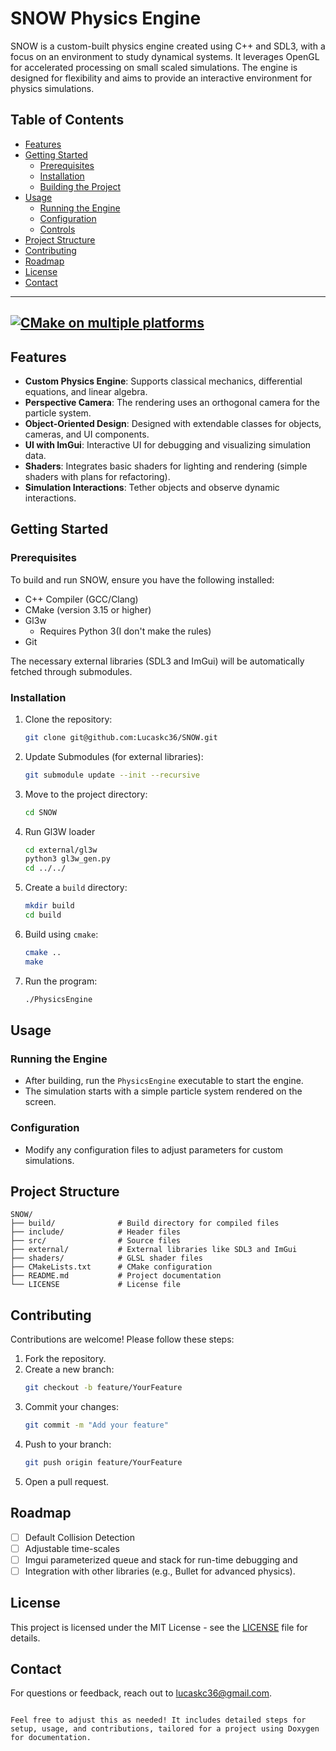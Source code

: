 # SNOW Physics Engine

SNOW is a custom-built physics engine created using C++ and SDL3, with a focus on an environment to study dynamical systems. It leverages OpenGL for accelerated processing on small scaled simulations. The engine is designed for flexibility and aims to provide an interactive environment for physics simulations.

## Table of Contents

- [Features](#features)
- [Getting Started](#getting-started)
  - [Prerequisites](#prerequisites)
  - [Installation](#installation)
  - [Building the Project](#building-the-project)
- [Usage](#usage)
  - [Running the Engine](#running-the-engine)
  - [Configuration](#configuration)
  - [Controls](#controls)
- [Project Structure](#project-structure)
- [Contributing](#contributing)
- [Roadmap](#roadmap)
- [License](#license)
- [Contact](#contact)

---
[![CMake on multiple platforms](https://github.com/Lucaskc36/SNOW/actions/workflows/cmake-multi-platform.yml/badge.svg)](https://github.com/Lucaskc36/SNOW/actions/workflows/cmake-multi-platform.yml)
---
## Features


- **Custom Physics Engine**: Supports classical mechanics, differential equations, and linear algebra.
- **Perspective Camera**: The rendering uses an orthogonal camera for the particle system.
- **Object-Oriented Design**: Designed with extendable classes for objects, cameras, and UI components.
- **UI with ImGui**: Interactive UI for debugging and visualizing simulation data.
- **Shaders**: Integrates basic shaders for lighting and rendering (simple shaders with plans for refactoring).
- **Simulation Interactions**: Tether objects and observe dynamic interactions.

## Getting Started

### Prerequisites

To build and run SNOW, ensure you have the following installed:

- C++ Compiler (GCC/Clang)
- CMake (version 3.15 or higher)
- Gl3w
  - Requires Python 3(I don't make the rules)
- Git

The necessary external libraries (SDL3 and ImGui) will be automatically fetched through submodules.

### Installation

1. Clone the repository:
   ```bash
   git clone git@github.com:Lucaskc36/SNOW.git
   ```
2. Update Submodules (for external libraries):
   ```bash
   git submodule update --init --recursive
   ```
3. Move to the project directory:
   ```bash
   cd SNOW
   ```
4. Run Gl3W loader
   ```bash
   cd external/gl3w
   python3 gl3w_gen.py
   cd ../../
   ```   
5. Create a `build` directory:
   ```bash
   mkdir build
   cd build
   ```
6. Build using `cmake`:
   ```bash
   cmake ..
   make
   ```
7. Run the program:
   ```bash
   ./PhysicsEngine
   ```

## Usage

### Running the Engine

- After building, run the `PhysicsEngine` executable to start the engine.
- The simulation starts with a simple particle system rendered on the screen.

### Configuration

- Modify any configuration files to adjust parameters for custom simulations.

## Project Structure

```
SNOW/
├── build/              # Build directory for compiled files
├── include/            # Header files
├── src/                # Source files
├── external/           # External libraries like SDL3 and ImGui
├── shaders/            # GLSL shader files
├── CMakeLists.txt      # CMake configuration
├── README.md           # Project documentation
└── LICENSE             # License file
```

## Contributing

Contributions are welcome! Please follow these steps:

1. Fork the repository.
2. Create a new branch:
   ```bash
   git checkout -b feature/YourFeature
   ```
3. Commit your changes:
   ```bash
   git commit -m "Add your feature"
   ```
4. Push to your branch:
   ```bash
   git push origin feature/YourFeature
   ```
5. Open a pull request.

## Roadmap

- [ ] Default Collision Detection
- [ ] Adjustable time-scales
- [ ] Imgui parameterized queue and stack for run-time debugging and 
- [ ] Integration with other libraries (e.g., Bullet for advanced physics).

## License

This project is licensed under the MIT License - see the [LICENSE](./LICENSE) file for details.

## Contact

For questions or feedback, reach out to [lucaskc36@gmail.com](mailto:lucaskc36@gmail.com).
```

Feel free to adjust this as needed! It includes detailed steps for setup, usage, and contributions, tailored for a project using Doxygen for documentation.
